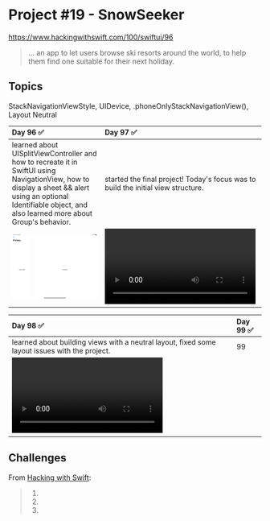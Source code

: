 # Project #19 - SnowSeeker

https://www.hackingwithswift.com/100/swiftui/96

> ...  an app to let users browse ski resorts around the world, to help them find one suitable for their next holiday.

## Topics
StackNavigationViewStyle, UIDevice, .phoneOnlyStackNavigationView(), Layout Neutral

| Day 96 :white_check_mark: | Day 97 :white_check_mark: |
|:--|:--|
| learned about UISplitViewController and how to recreate it in SwiftUI using NavigationView, how to display a sheet && alert using an optional Identifiable object, and also learned more about Group's behavior. | started the final project! Today's focus was to build the initial view structure. |
| ![96](Data/D96.png) | ![97](https://user-images.githubusercontent.com/12801333/130878632-fce8c9a7-c11a-4ae3-85e8-53ae4d208cf7.mp4) |

| Day 98 :white_check_mark: | Day 99 :white_check_mark: | 
|:--|:--|
| learned about building views with a neutral layout, fixed some layout issues with the project. | 99 |
|![98](Data/D98.mov) |  | 

## Challenges

From [Hacking with Swift]():
>1. 
>2. 
>3. 
